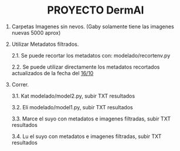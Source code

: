 <h1 align="center">PROYECTO DermAI</h1>

1. Carpetas Imagenes sin nevos. (Gaby solamente tiene las imagenes nuevas 5000 aprox)

2. Utilizar Metadatos filtrados.
   
    2.1. Se puede recortar los metadatos con: modelado/recortenv.py
   
    2.2. Se puede utilizar directamente los metadatos recortados actualizados de la fecha del [16/10](https://github.com/mariaelisaaraya/M1000IA/blob/master/16_10_metadatos_actualizados_sin_nv_reducidos.csv)

3. Correr.

    3.1. Kat modelado/model2.py, subir TXT resultados
    
    3.2. Eli modelado/model1.py, subir TXT resultados

    3.3. Marce el suyo con metadatos e imagenes filtradas, subir TXT resultados

    3.4. Lu el suyo con metadatos e imagenes filtradas, subir TXT resultados



